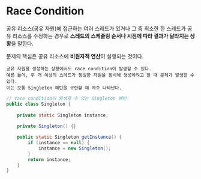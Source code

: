 # Race Condition
공유 리소스(공유 자원)에 접근하는 여러 스레드가 있거나 그 중 최소한 한 스레드가 공유 리소스를 수정하는 경우로 **스레드의 스케줄링 순서나 시점에 따라 결과가 달라지는 상황**을 말한다.    
  
문제의 핵심은 공유 리소스에 **비원자적 연산**이 실행되는 것이다.  
  
```text
공유 자원을 생성하는 상황에서도 race condition이 발생할 수 있다.
예를 들어, 두 개 이상의 스레드가 동일한 자원을 동시에 생성하려고 할 때 문제가 발생할 수 있다.
이는 보통 Singleton 패턴을 구현할 때 자주 나타난다.
```
```java
// race condition이 발생할 수 있는 Singleton 패턴
public class Singleton {
    
    private static Singleton instance;
    
    private Singleton() {}

    public static Singleton getInstance() {
        if (instance == null) {
            instance = new Singleton();
        }
        return instance;
    }
}
```